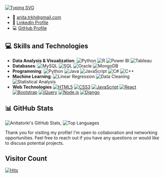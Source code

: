 [![Typing SVG](https://readme-typing-svg.demolab.com?font=Fira+Code&pause=1000&color=312EAB&random=false&width=435&lines=Hello%2C+I'm+Anita+Torki)](https://git.io/typing-svg)

- 📧 [anita.trkh@gmail.com](mailto:anita.trkh@gmail.com)
- 💼 [LinkedIn Profile](https://www.linkedin.com/in/anita-torki/)
- 💻 [GitHub Profile](https://github.com/Anitatorki)

## 💻 Skills and Technologies

- **Data Analysis & Visualization**:  ![Python](https://img.shields.io/badge/-Python-3776AB?style=flat&logo=python&logoColor=white) ![R](https://img.shields.io/badge/-R-276DC3?style=flat&logo=r&logoColor=white) ![Power BI](https://img.shields.io/badge/-Power_BI-F2C811?style=flat&logo=powerbi&logoColor=white) ![Tableau](https://img.shields.io/badge/-Tableau-E97627?style=flat&logo=Tableau&logoColor=white)
- **Databases**:  ![MySQL](https://img.shields.io/badge/-MySQL-005C84?style=flat&logo=mysql&logoColor=white) ![SQL](https://img.shields.io/badge/-SQL-CC2927?style=flat&logo=microsoftsqlserver&logoColor=white) 
 ![Oracle](https://img.shields.io/badge/Oracle-F80000?style=flat&logo=oracle&logoColor=white) ![MongoDB](https://img.shields.io/badge/-MongoDB-47A248?style=flat&logo=mongodb&logoColor=white)
- **Programming**:  ![Python](https://img.shields.io/badge/-Python-3776AB?style=flat&logo=python&logoColor=white) ![Java](https://img.shields.io/badge/-Java-007396?style=flat&logo=java&logoColor=white) ![JavaScript](https://img.shields.io/badge/-JavaScript-F7DF1E?style=flat&logo=javascript&logoColor=white) ![C#](https://img.shields.io/badge/-C%23-239120?style=flat&logo=c-sharp&logoColor=white) ![C++](https://img.shields.io/badge/-C++-00599C?style=flat&logo=cplusplus&logoColor=white)
- **Machine Learning**:  ![Linear Regression](https://img.shields.io/badge/-Linear_Regression-007ACC?style=flat) ![Data Cleaning](https://img.shields.io/badge/-Data_Cleaning-009DFF?style=flat) ![Statistical Analysis](https://img.shields.io/badge/-Statistical_Analysis-8E44AD?style=flat)
- **Web Technologies** [![HTML5](https://img.shields.io/badge/-HTML5-E34F26?style=flat&logo=html5&logoColor=white)](https://developer.mozilla.org/en-US/docs/Web/Guide/HTML/HTML5) [![CSS3](https://img.shields.io/badge/-CSS3-1572B6?style=flat&logo=css3&logoColor=white)](https://developer.mozilla.org/en-US/docs/Web/CSS) [![JavaScript](https://img.shields.io/badge/-JavaScript-F7DF1E?style=flat&logo=javascript&logoColor=white)](https://developer.mozilla.org/en-US/docs/Web/JavaScript) [![React](https://img.shields.io/badge/-React-61DAFB?style=flat&logo=react&logoColor=black)](https://react.dev/) [![Bootstrap](https://img.shields.io/badge/-Bootstrap-563D7C?style=flat&logo=bootstrap&logoColor=white)](https://getbootstrap.com/) [![jQuery](https://img.shields.io/badge/-jQuery-0769AD?style=flat&logo=jquery&logoColor=white)](https://jquery.com/) [![Node.js](https://img.shields.io/badge/-Node.js-339933?style=flat&logo=node.js&logoColor=white)](https://nodejs.org/) [![Django](https://img.shields.io/badge/-Django-092E20?style=flat&logo=django&logoColor=white)](https://www.djangoproject.com/)

## 📊 GitHub Stats

![Anitatorki's GitHub Stats](https://github-readme-stats.vercel.app/api?username=Anitatorki&show_icons=true&theme=default), ![Top Languages](https://github-readme-stats.vercel.app/api/top-langs/?username=Anitatorki&layout=compact&theme=default)


Thank you for visiting my profile! I'm open to collaboration and networking opportunities. Feel free to reach out if you have any questions or would like to discuss potential projects.

## Visitor Count

[![Hits](https://hits.seeyoufarm.com/api/count/incr/badge.svg?url=https%3A%2F%2Fgithub.com%2FAnitatorki&count_bg=%23070166&title_bg=%23ABADB6&icon=github.svg&icon_color=%23001372&title=Visitor+count&edge_flat=false)](https://hits.seeyoufarm.com)
